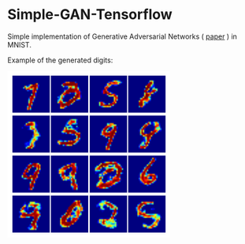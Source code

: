 # Simple-GAN-Tensorflow

Simple implementation of Generative Adversarial Networks ( [paper](https://arxiv.org/abs/1406.2661) ) in MNIST.

Example of the generated digits:

![MNIST generated](gen_ex.png)
